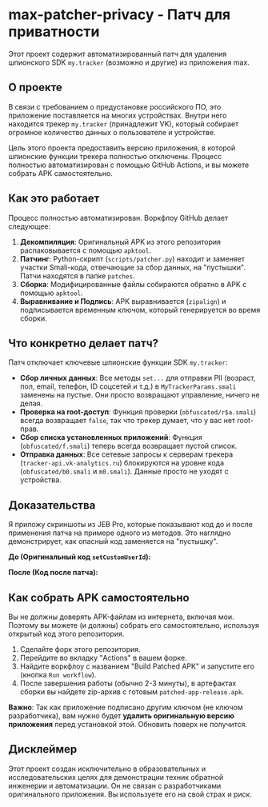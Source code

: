 # max-patcher-privacy - Патч для приватности

Этот проект содержит автоматизированный патч для удаления шпионского SDK `my.tracker` (возможно и другие) из приложения max.

## О проекте

В связи с требованием о предустановке российского ПО, это приложение поставляется на многих устройствах. Внутри него находится трекер `my.tracker` (принадлежит VK), который собирает огромное количество данных о пользователе и устройстве.

Цель этого проекта предоставить версию приложения, в которой шпионские функции трекера полностью отключены. Процесс полностью автоматизирован с помощью GitHub Actions, и вы можете собрать APK самостоятельно.

## Как это работает

Процесс полностью автоматизирован. Воркфлоу GitHub делает следующее:
1.  **Декомпиляция**: Оригинальный APK из этого репозитория распаковывается с помощью `apktool`.
2.  **Патчинг**: Python-скрипт (`scripts/patcher.py`) находит и заменяет участки Smali-кода, отвечающие за сбор данных, на "пустышки". Патчи находятся в папке `patches`.
3.  **Сборка**: Модифицированные файлы собираются обратно в APK с помощью `apktool`.
4.  **Выравнивание и Подпись**: APK выравнивается (`zipalign`) и подписывается временным ключом, который генерируется во время сборки.

## Что конкретно делает патч?

Патч отключает ключевые шпионские функции SDK `my.tracker`:

*   **Сбор личных данных**: Все методы `set...` для отправки PII (возраст, пол, email, телефон, ID соцсетей и т.д.) в `MyTrackerParams.smali` заменены на пустые. Они просто возвращают управление, ничего не делая.
*   **Проверка на root-доступ**: Функция проверки (`obfuscated/r$a.smali`) всегда возвращает `false`, так что трекер думает, что у вас нет root-прав.
*   **Сбор списка установленных приложений**: Функция (`obfuscated/f.smali`) теперь всегда возвращает пустой список.
*   **Отправка данных**: Все сетевые запросы к серверам трекера (`tracker-api.vk-analytics.ru`) блокируются на уровне кода (`obfuscated/b0.smali` и `m0.smali`). Данные просто не уходят с устройства.

## Доказательства

Я приложу скриншоты из JEB Pro, которые показывают код до и после применения патча на примере одного из методов. Это наглядно демонстрирует, как опасный код заменяется на  "пустышку".

**До (Оригинальный код `setCustomUserId`):**


**После (Код после патча):**


## Как собрать APK самостоятельно

Вы не должны доверять APK-файлам из интернета, включая мои. Поэтому вы можете (и должны) собрать его самостоятельно, используя открытый код этого репозитория.

1.  Сделайте форк этого репозитория.
2.  Перейдите во вкладку "Actions" в вашем форке.
3.  Найдите воркфлоу с названием "Build Patched APK" и запустите его (кнопка `Run workflow`).
4.  После завершения работы (обычно 2-3 минуты), в артефактах сборки вы найдете zip-архив с готовым `patched-app-release.apk`.

**Важно**: Так как приложение подписано другим ключом (не ключом разработчика), вам нужно будет **удалить оригинальную версию приложения** перед установкой этой. Обновить поверх не получится.

## Дисклеймер

Этот проект создан исключительно в образовательных и исследовательских целях для демонстрации техник обратной инженерии и автоматизации. Он не связан с разработчиками оригинального приложения. Вы используете его на свой страх и риск.
